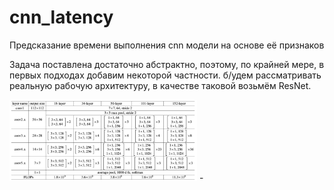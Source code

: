 # cnn_latency
Предсказание времени выполнения cnn модели на основе её признаков

Задача поставлена достаточно абстрактно, поэтому, по крайней мере, в первых подходах добавим некоторой частности. б/удем рассматривать реальную рабочую архитектуру, в качестве таковой возьмём ResNet.

<img src=".github/3d7404728b.jpeg" width="300" style="max-width: 100%;">
- 
